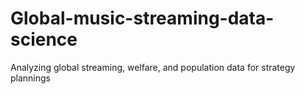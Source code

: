 # Global-music-streaming-data-science
Analyzing global streaming, welfare, and population data for strategy plannings
